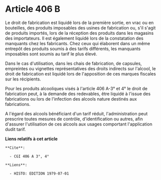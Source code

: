 # Article 406 B

Le droit de fabrication est liquidé lors de la première sortie, en vrac ou en bouteilles, des produits imposables des usines
de fabrication ou, s'il s'agit de produits importés, lors de la réception des produits dans les magasins des importateurs. Il
est également liquidé lors de la constatation des manquants chez les fabricants. Chez ceux qui élaborent dans un même
entrepôt des produits soumis à des tarifs différents, les manquants imposables sont soumis au tarif le plus élevé.

Dans le cas d'utilisation, dans les chais de fabrication, de capsules, empreintes ou vignettes représentatives des droits
indirects sur l'alcool, le droit de fabrication est liquidé lors de l'apposition de ces marques fiscales sur les récipients.

Pour les produits alcooliques visés à l'article 406 A-3° et 4° le droit de fabrication peut, à la demande des redevables,
être liquidé à l'issue des fabrications ou lors de l'infection des alcools nature destinés aux fabrications.

A l'égard des alcools bénéficiant d'un tarif réduit, l'administration peut prescrire toutes mesures de contrôle,
d'identification ou autres, afin d'assurer l'utilisation de ces alcools aux usages comportant l'application dudit tarif.

**Liens relatifs à cet article**

	**Cite**:

	  - CGI 406 A 3°, 4°

	**Liens**:

	  - HISTO: EDITION 1979-07-01
